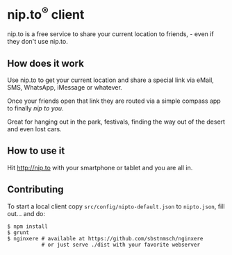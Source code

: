 # nip.to<sup>&reg;</sup> client
nip.to is a free service to share your current location to
friends, - even if they don't use nip.to.

## How does it work
Use nip.to to get your current location and share a special link
via eMail, SMS, WhatsApp, iMessage or whatever.

Once your friends open that link they are routed via a simple
compass app to finally *nip to you*.

Great for hanging out in the park, festivals, finding the way out
of the desert and even lost cars.

## How to use it
Hit http://nip.to with your smartphone or tablet and you are all
in.

## Contributing
To start a local client copy `src/config/nipto-default.json` to
`nipto.json`, fill out... and do:
```
$ npm install
$ grunt
$ nginxere # available at https://github.com/sbstnmsch/nginxere
           # or just serve ./dist with your favorite webserver
```
